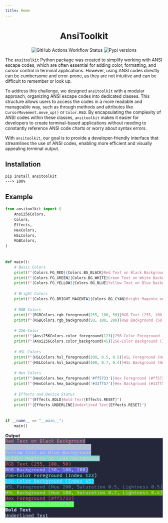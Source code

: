 ```yaml
---
title: Home
---
```


<h1 align="center">AnsiToolkit</h1>

<p align="center">
<img alt="GitHub Actions Workflow Status" src="https://img.shields.io/github/actions/workflow/status/HYP3R00T/AnsiToolkit/pypi_publish.yml?style=for-the-badge&labelColor=%2324273a&color=%23b7bdf8">
<a src="https://pypi.org/project/ansitoolkit/" target="_blank">
<img alt="Pypi versions" src="https://img.shields.io/pypi/v/ansitoolkit?style=for-the-badge&labelColor=%2324273a&color=%23b7bdf8">
</a>
</p>

The `ansitoolkit` Python package was created to simplify working with ANSI escape codes, which are often essential for adding color, formatting, and cursor control in terminal applications. However, using ANSI codes directly can be cumbersome and error-prone, as they are not intuitive and can be difficult to remember or look up.

To address this challenge, we designed `ansitoolkit` with a modular approach, organizing ANSI escape codes into dedicated classes. This structure allows users to access the codes in a more readable and manageable way, such as through methods and attributes like `CursorMovement.move_up()` or `Color.RED`. By encapsulating the complexity of ANSI codes within these classes, `ansitoolkit` makes it easier for developers to create terminal-based applications without needing to constantly reference ANSI code charts or worry about syntax errors.

With `ansitoolkit`, our goal is to provide a developer-friendly interface that streamlines the use of ANSI codes, enabling more efficient and visually appealing terminal output.

## Installation

<!-- termynal -->
```
pip install ansitoolkit
---> 100%
```

## Example

```python
from ansitoolkit import (
    Ansi256Colors,
    Colors,
    Effects,
    HexColors,
    HSLColors,
    RGBColors,
)


def main():
    # Basic Colors
    print(f"{Colors.FG_RED}{Colors.BG_BLACK}Red Text on Black Background{Effects.RESET}")
    print(f"{Colors.FG_GREEN}{Colors.BG_WHITE}Green Text on White Background{Effects.RESET}")
    print(f"{Colors.FG_YELLOW}{Colors.BG_BLUE}Yellow Text on Blue Background{Effects.RESET}")

    # Bright Colors
    print(f"{Colors.FG_BRIGHT_MAGENTA}{Colors.BG_CYAN}Bright Magenta on Cyan Background{Effects.RESET}")

    # RGB Colors
    print(f"{RGBColors.rgb_foreground(255, 100, 50)}RGB Text (255, 100, 50){Effects.RESET}")
    print(f"{RGBColors.rgb_background(50, 100, 200)}RGB Background (50, 100, 200){Effects.RESET}")

    # 256-Color
    print(f"{Ansi256Colors.color_foreground(123)}256-Color Foreground (Index 123){Effects.RESET}")
    print(f"{Ansi256Colors.color_background(45)}256-Color Background (Index 45){Effects.RESET}")

    # HSL Colors
    print(f"{HSLColors.hsl_foreground(200, 0.5, 0.5)}HSL Foreground (Hue 200, Saturation 0.5, Lightness 0.5){Effects.RESET}")
    print(f"{HSLColors.hsl_background(100, 0.7, 0.4)}HSL Background (Hue 100, Saturation 0.7, Lightness 0.4){Effects.RESET}")

    # Hex Colors
    print(f"{HexColors.hex_foreground('#ff5733')}Hex Foreground (#ff5733){Effects.RESET}")
    print(f"{HexColors.hex_background('#33ff57')}Hex Background (#33ff57){Effects.RESET}")

    # Effects and Device Status
    print(f"{Effects.BOLD}Bold Text{Effects.RESET}")
    print(f"{Effects.UNDERLINE}Underlined Text{Effects.RESET}")


if __name__ == "__main__":
    main()
```

**Output**
![](./assets/output.png)
